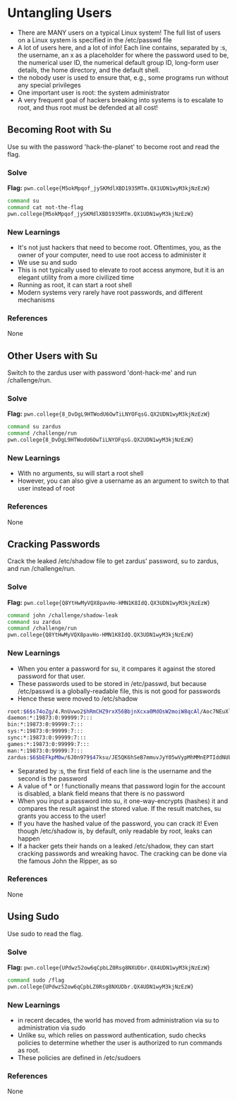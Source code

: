 # Untangling Users

- There are MANY users on a typical Linux system! The full list of users on a Linux system is specified in the /etc/passwd file
- A lot of users here, and a lot of info! Each line contains, separated by :s, the username, an x as a placeholder for where the password used to be, the numerical user ID, the numerical default group ID, long-form user details, the home directory, and the default shell.
-  the nobody user is used to ensure that, e.g., some programs run without any special privileges
- One important user is root: the system administrator
- A very frequent goal of hackers breaking into systems is to escalate to root, and thus root must be defended at all cost!


## Becoming Root with Su
Use su with the password 'hack-the-planet' to become root and read the flag.

### Solve
**Flag:** `pwn.college{M5okMpqof_jySKMdlXBD1935MTm.QX1UDN1wyM3kjNzEzW}`

```bash
command su
command cat not-the-flag
pwn.college{M5okMpqof_jySKMdlXBD1935MTm.QX1UDN1wyM3kjNzEzW}
```

### New Learnings
- It's not just hackers that need to become root. Oftentimes, you, as the owner of your computer, need to use root access to administer it
- We use su and sudo
- This is not typically used to elevate to root access anymore, but it is an elegant utility from a more civilized time
- Running as root, it can start a root shell
- Modern systems very rarely have root passwords, and different mechanisms

### References 
None

## Other Users with Su
Switch to the zardus user with password 'dont-hack-me' and run /challenge/run.

### Solve
**Flag:** `pwn.college{8_DvDgL9HTWodU6OwTiLNYOFqsG.QX2UDN1wyM3kjNzEzW}`

```bash
command su zardus 
command /challenge/run
pwn.college{8_DvDgL9HTWodU6OwTiLNYOFqsG.QX2UDN1wyM3kjNzEzW}
```

### New Learnings
- With no arguments, su will start a root shell 
- However, you can also give a username as an argument to switch to that user instead of root

### References 
None

## Cracking Passwords
Crack the leaked /etc/shadow file to get zardus' password, su to zardus, and run /challenge/run.

### Solve
**Flag:** `pwn.college{Q8YtHwMyVQX8pavHo-HMN1K8IdQ.QX3UDN1wyM3kjNzEzW}`

```bash
command john /challenge/shadow-leak
command su zardus
command /challenge/run
pwn.college{Q8YtHwMyVQX8pavHo-HMN1K8IdQ.QX3UDN1wyM3kjNzEzW}
```

### New Learnings
- When you enter a password for su, it compares it against the stored password for that user. 
- These passwords used to be stored in /etc/passwd, but because /etc/passwd is a globally-readable file, this is not good for passwords
- Hence these were moved to /etc/shadow
```bash
root:$6$s74oZg/4.RnUvwo2$hRmCHZ9rxX56BbjnXcxa0MdOsW2moiW8qcAl/Aoc7NEuXl2DmJXPi3gLp7hmyloQvRhjXJ.wjqJ7PprVKLDtg/:19921:0:99999:7:::
daemon:*:19873:0:99999:7:::
bin:*:19873:0:99999:7:::
sys:*:19873:0:99999:7:::
sync:*:19873:0:99999:7:::
games:*:19873:0:99999:7:::
man:*:19873:0:99999:7:::
zardus:$6$bEFkpM0w/6J0n979$47ksu/JE5QK6hSeB7mmuvJyY05wVypMhMMnEPTIddNUb5R9KXgNTYRTm75VOu1oRLGLbAql3ylkVa5ExuPov1.:19921:0:99999:7:::
```
- Separated by :s, the first field of each line is the username and the second is the password
- A value of * or ! functionally means that password login for the account is disabled, a blank field means that there is no password
- When you input a password into su, it one-way-encrypts (hashes) it and compares the result against the stored value. If the result matches, su grants you access to the user!
- If you have the hashed value of the password, you can crack it! Even though /etc/shadow is, by default, only readable by root, leaks can happen
- If a hacker gets their hands on a leaked /etc/shadow, they can start cracking passwords and wreaking havoc. The cracking can be done via the famous John the Ripper, as so

### References 
None

## Using Sudo
Use sudo to read the flag.

### Solve
**Flag:** `pwn.college{UPdwz52ow6qCpbLZ0Rsg8NXUDbr.QX4UDN1wyM3kjNzEzW}`

```bash
command sudo /flag
pwn.college{UPdwz52ow6qCpbLZ0Rsg8NXUDbr.QX4UDN1wyM3kjNzEzW}
```

### New Learnings
- in recent decades, the world has moved from administration via su to administration via sudo
- Unlike su, which relies on password authentication, sudo checks policies to determine whether the user is authorized to run commands as root.
- These policies are defined in /etc/sudoers

### References 
None
